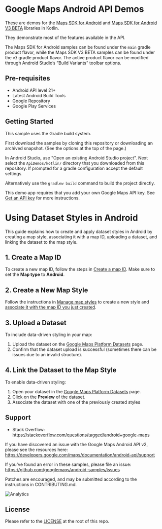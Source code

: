 Google Maps Android API Demos
===================================

These are demos for the [Maps SDK for Android](https://developers.google.com/maps/documentation/android-api/)
and [Maps SDK for Android V3 BETA](https://developers.google.com/maps/documentation/android-sdk/v3-client-migration) libraries
in Kotlin.

They demonstrate most of the features available in the API.

The Maps SDK for Android samples can be found under the `main` gradle product
flavor, while the Maps SDK V3 BETA samples can be found under the `v3` gradle
product flavor. The active product flavor can be modified through
Android Studio’s “Build Variants” toolbar options.

Pre-requisites
--------------

- Android API level 21+
- Latest Android Build Tools
- Google Repository
- Google Play Services

Getting Started
---------------

This sample uses the Gradle build system.

First download the samples by cloning this repository or downloading an archived
snapshot. (See the options at the top of the page.)

In Android Studio, use "Open an existing Android Studio project". Next select
the `ApiDemos/kotlin/` directory that you downloaded from this repository.
If prompted for a gradle configuration accept the default settings. 

Alternatively use the `gradlew build` command to build the project directly.

This demo app requires that you add your own Google Maps API key. See [Get an API key](https://developers.google.com/maps/documentation/android-sdk/get-api-key) for more instructions.

# Using Dataset Styles in Android

This guide explains how to create and apply dataset styles in Android by creating a map style, associating it with a map ID, uploading a dataset, and linking the dataset to the map style.

## 1. Create a Map ID
To create a new map ID, follow the steps in [Create a map ID](https://developers.google.com/maps/documentation/get-map-id#create-a-map-id). Make sure to set the **Map type** to **Android**.

## 2. Create a New Map Style
Follow the instructions in [Manage map styles](https://developers.google.com/maps/documentation/android-sdk/cloud-customization/map-styles) to create a new style and [associate it with the map ID you just created](https://developers.google.com/maps/documentation/android-sdk/cloud-customization/map-styles#associate-style-with-map-id).

## 3. Upload a Dataset
To include data-driven styling in your map:

1. Upload the dataset on the [Google Maps Platform Datasets](https://console.cloud.google.com/google/maps-apis/datasets) page.
2. Confirm that the dataset upload is successful (sometimes there can be issues due to an invalid structure).

## 4. Link the Dataset to the Map Style
To enable data-driven styling:

1. Open your dataset in the [Google Maps Platform Datasets](https://console.cloud.google.com/google/maps-apis/datasets) page.
2. Click on the **Preview** of the dataset.
3. Associate the dataset with one of the previously created styles


Support
-------

- Stack Overflow: https://stackoverflow.com/questions/tagged/android+google-maps

If you have discovered an issue with the Google Maps Android API v2, please see
the resources here: https://developers.google.com/maps/documentation/android-api/support

If you've found an error in these samples, please file an issue:
https://github.com/googlemaps/android-samples/issues

Patches are encouraged, and may be submitted according to the instructions in
CONTRIBUTING.md.

![Analytics](https://ga-beacon.appspot.com/UA-12846745-20/android-samples-apidemos/readme?pixel)

License
-------

Please refer to the [LICENSE](https://github.com/googlemaps/android-samples/blob/main/LICENSE) at the root of this repo.
